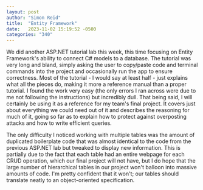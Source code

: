 ```yaml
---
layout: post
author: "Simon Reid"
title:  "Entity Framework"
date:   2023-11-02 15:19:52 -0500
categories: "340"
---
```

We did another ASP.NET tutorial lab this week, this time focusing on Entity Framework's ability to connect C# models to a database. The tutorial was very long and bland, simply asking the user to copy/paste code and terminal commands into the project and occasionally run the app to ensure correctness. Most of the tutorial - I would say at least half - just explains what all the pieces do, making it more a reference manual than a proper tutorial. I found the work very easy (the only errors I ran across were due to me not following the instructions) but incredibly dull. That being said, I will certainly be using it as a reference for my team's final project. It covers just about everything we could need out of it and describes the reasoning for much of it, going so far as to explain how to protect against overposting attacks and how to write efficient queries.

The only difficulty I noticed working with multiple tables was the amount of duplicated boilerplate code that was almost identical to the code from the previous ASP.NET lab but tweaked to display new information. This is partially due to the fact that each table had an entire webpage for each CRUD operation, which our final project will not have, but I do hope that the large number of hierarchical tables in our project won't balloon into massive amounts of code. I'm pretty confident that it won't; our tables should translate neatly to an object-oriented specification.
